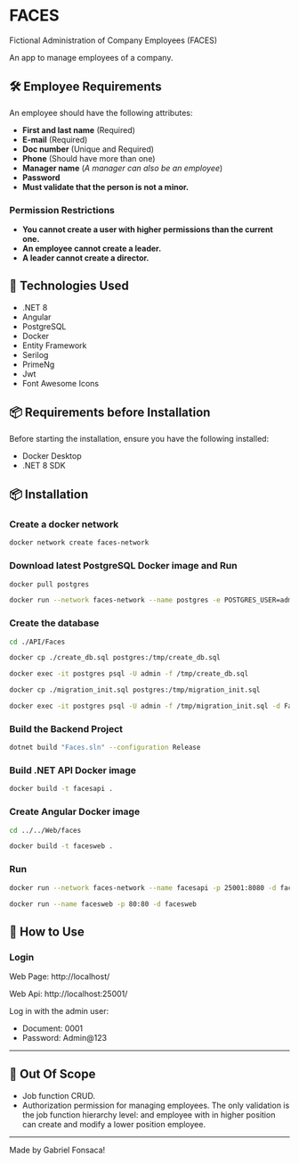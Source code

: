 # FACES



Fictional Administration of Company Employees (FACES)

An app to manage employees of a company.

## 🛠 Employee Requirements

An employee should have the following attributes:

- **First and last name** (Required)
- **E-mail** (Required)
- **Doc number** (Unique and Required)
- **Phone** (Should have more than one)
- **Manager name** (*A manager can also be an employee*)
- **Password**
- **Must validate that the person is not a minor.**

### Permission Restrictions

- **You cannot create a user with higher permissions than the current one.**
- **An employee cannot create a leader.**
- **A leader cannot create a director.**

## 🚀 Technologies Used

- .NET 8
- Angular
- PostgreSQL
- Docker
- Entity Framework
- Serilog
- PrimeNg
- Jwt
- Font Awesome Icons

## 📦 Requirements before Installation

Before starting the installation, ensure you have the following installed:

- Docker Desktop
- .NET 8 SDK

## 📦 Installation

### Create a docker network

```bash
docker network create faces-network
```

### Download latest PostgreSQL Docker image and Run

```bash
docker pull postgres

docker run --network faces-network --name postgres -e POSTGRES_USER=admin -e POSTGRES_PASSWORD=admin -p 25003:5432 -d postgres 
```

### Create the database

```bash
cd ./API/Faces

docker cp ./create_db.sql postgres:/tmp/create_db.sql

docker exec -it postgres psql -U admin -f /tmp/create_db.sql

docker cp ./migration_init.sql postgres:/tmp/migration_init.sql

docker exec -it postgres psql -U admin -f /tmp/migration_init.sql -d Faces

```

### Build the Backend Project

```bash
dotnet build "Faces.sln" --configuration Release

```

### Build .NET API Docker image

```bash
docker build -t facesapi .

```

### Create Angular Docker image

```bash
cd ../../Web/faces

docker build -t facesweb .

```


### Run
```bash
docker run --network faces-network --name facesapi -p 25001:8080 -d facesapi

docker run --name facesweb -p 80:80 -d facesweb

```
## 📖 How to Use

### Login

Web Page: http://localhost/

Web Api: http://localhost:25001/

Log in with the admin user:
- Document: 0001
- Password: Admin@123

---

## 📖 Out Of Scope

- Job function CRUD.
- Authorization permission for managing employees. The only validation is the job function hierarchy level: and employee with in higher position can create and modify a lower position employee.

---

Made by Gabriel Fonsaca!

